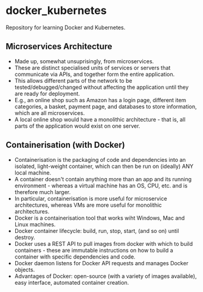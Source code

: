 # docker_kubernetes
Repository for learning Docker and Kubernetes.

## Microservices Architecture
- Made up, somewhat unsuprisingly, from microservices.
- These are distinct specialised units of services or servers that communicate via APIs, and together form the entire application.
- This allows different parts of the network to be tested/debugged/changed without affecting the application until they are ready for deployment.
- E.g., an online shop such as Amazon has a login page, different item categories, a basket, payment page, and databases to store information, which are all microservices.
- A local online shop would have a monolithic architecture - that is, all parts of the application would exist on one server.

## Containerisation (with Docker)
- Containerisation is the packaging of code and dependencies into an isolated, light-weight container, which can then be run on (ideally) ANY local machine.
- A container doesn't contain anything more than an app and its running environment - whereas a virtual machine has an OS, CPU, etc. and is therefore much larger. 
- In particular, containerisation is more useful for microservice architectures, whereas VMs are more useful for monolithic architectures.
- Docker is a containerisation tool that works wiht Windows, Mac and Linux machines.
- Docker container lifecycle: build, run, stop, start, (and so on) until destroy.
- Docker uses a REST API to pull images from docker with which to build containers - these are immutable instructions on how to build a container with specific dependencies and code.
- Docker daemon listens for Docker API requests and manages Docker objects.
- Advantages of Docker: open-source (with a variety of images available), easy interface, automated container creation.
